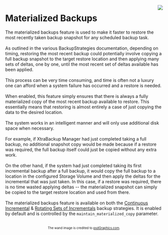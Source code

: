 <p><img src='http://xtrabackup-manager.googlecode.com/svn/wiki/images/xbm-materialized-256.png' align='right' />

<h1>Materialized Backups</h1>

The materialized backups feature is used to make it faster to restore the most recently taken backup snapshot for any scheduled backup task.<br>
<br>
As outlined in the various BackupStrategies documentation, depending on timing, restoring the most recent backup could potentially involve copying a full backup snapshot to the target restore location and then applying many sets of deltas, one by one, until the most recent set of deltas available has been applied.<br>
<br>
This process can be very time consuming, and time is often not a luxury one can afford when a system failure has occurred and a restore is needed.<br>
<br>
When enabled, this feature simply ensures that there is always a fully materialized copy of the most recent backup available to restore. This essentially means that restoring is almost entirely a case of just copying the data to the desired location.<br>
<br>
The system works in an intelligent manner and will only use additional disk space when necessary.<br>
<br>
For example, if XtraBackup Manager had just completed taking a full backup, no additional snapshot copy would be made because if a restore was required, the full backup itself could just be copied without any extra work.<br>
<br>
On the other hand, if the system had just completed taking its first incremental backup after a full backup, it would copy the full backup to a location in the configured Storage Volume and then apply the deltas for the incremental that was just taken. In this case, if a restore was required, there is no time wasted applying deltas -- the materialized snapshot can simply be copied to the target restore location and used from there.<br>
<br>
The materialized backups feature is available on both the <a href='ContinuousIncrementalBackupStrategy.md'>Continuous Incremental</a> & <a href='RotatingBackupStrategy.md'>Rotating Sets of Incrementals</a> backup strategies. It is enabled by default and is controlled by the <code>maintain_materialized_copy</code> parameter.<br>
<br>
<p align='center'>
<font size='1'>The wand image is credited to <a href='http://www.psdgraphics.com'>psdGraphics.com</a>.</font>
</p>